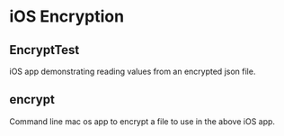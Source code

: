 # iOS Encryption

## EncryptTest
iOS app demonstrating reading values from an encrypted json file.

## encrypt
Command line mac os app to encrypt a file to use in the above iOS app.
